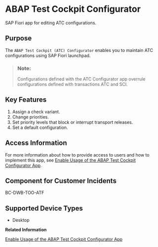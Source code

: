 <!-- loio22c26ff27b9f44b7b7229a01e8e8ed25 -->

# ABAP Test Cockpit Configurator

SAP Fiori app for editing ATC configurations.



## Purpose

The `ABAP Test Cockpit (ATC) Configurator` enables you to maintain ATC configurations using SAP Fiori launchpad.

> ### Note:  
> Configurations defined with the ATC Configurator app overrule configurations defined with transactions ATC and SCI.



## Key Features

1.  Assign a check variant.
2.  Change priorities.
3.  Set priority levels that block or interrupt transport releases.
4.  Set a default configuration.



## Access Information

For more information about how to provide access to users and how to implement this app, see [Enable Usage of the ABAP Test Cockpit Configurator App](Enable_Usage_of_the_ABAP_Test_Cockpit_Configurator_App_f8896e3.md).



## Component for Customer Incidents

BC-DWB-TOO-ATF



## Supported Device Types

-   Desktop

**Related Information**  


[Enable Usage of the ABAP Test Cockpit Configurator App](Enable_Usage_of_the_ABAP_Test_Cockpit_Configurator_App_f8896e3.md "")

